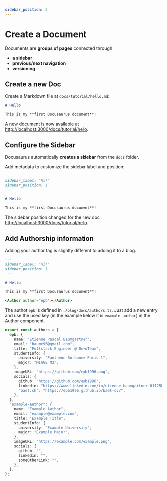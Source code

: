 ```yaml
---
sidebar_position: 2
---
```


# Create a Document

Documents are **groups of pages** connected through:

- **a sidebar**
- **previous/next navigation**
- **versioning**

## Create a new Doc

Create a Markdown file at `docs/tutorial/hello.md`:

```md title="docs/tutorial.md"
# Hello

This is my **first Docusaurus document**!
```

A new document is now available at [http://localhost:3000/docs/tutorial/hello](http://localhost:3000/docs/tutorial/hello).

## Configure the Sidebar

Docusaurus automatically **creates a sidebar** from the `docs` folder.

Add metadata to customize the sidebar label and position:

```md title="docs/tutorial/hello.md" {1-4}
---
sidebar_label: "Hi!"
sidebar_position: 1
---

# Hello

This is my **first Docusaurus document**!
```

The sidebar position changed for the new doc [http://localhost:3000/docs/tutorial/hello](http://localhost:3000/docs/tutorial/hello).

## Add Authorship information

Adding your author tag is slighlty different to adding it to a blog.

```md title="docs/tutorial/hello.md" {1-4}
---
sidebar_label: "Hi!"
sidebar_position: 1
---

# Hello

This is my **first Docusaurus document**!

<Author author="epb"></Author>
```

The authot `epb` is defined in `./blog/docs/authors.ts`. Just add a new entry and use the used key (in the example below it is `example-author`) in the Author component.

```ts title="./blog/docs/authors.ts" {1-4}
export const authors = {
  epb: {
    name: "Etienne Pascal Baumgartner",
    email: "baume96@gmail.com",
    title: "Fullstack Engineer @ DevoTeam",
    studentInfo: {
      university: "Panthéon-Sorbonne Paris 1",
      major: "MIAGE M2",
    },
    imageURL: "https://github.com/epb1996.png",
    socials: {
      github: "https://github.com/epb1996",
      linkedin: "https://www.linkedin.com/in/etienne-baumgartner-81125b175/",
      "baet.ch": "https://epb1996.github.io/baet-cv/",
    },
  },
  "example-author": {
    name: "Example Author",
    email: "example@example.com",
    title: "Example Title",
    studentInfo: {
      university: "Example University",
      major: "Example Major",
    },
    imageURL: "https://example.com/example.png",
    socials: {
      github: "",
      linkedin: "",
      someOtherLink: "",
    },
  },
};
```
